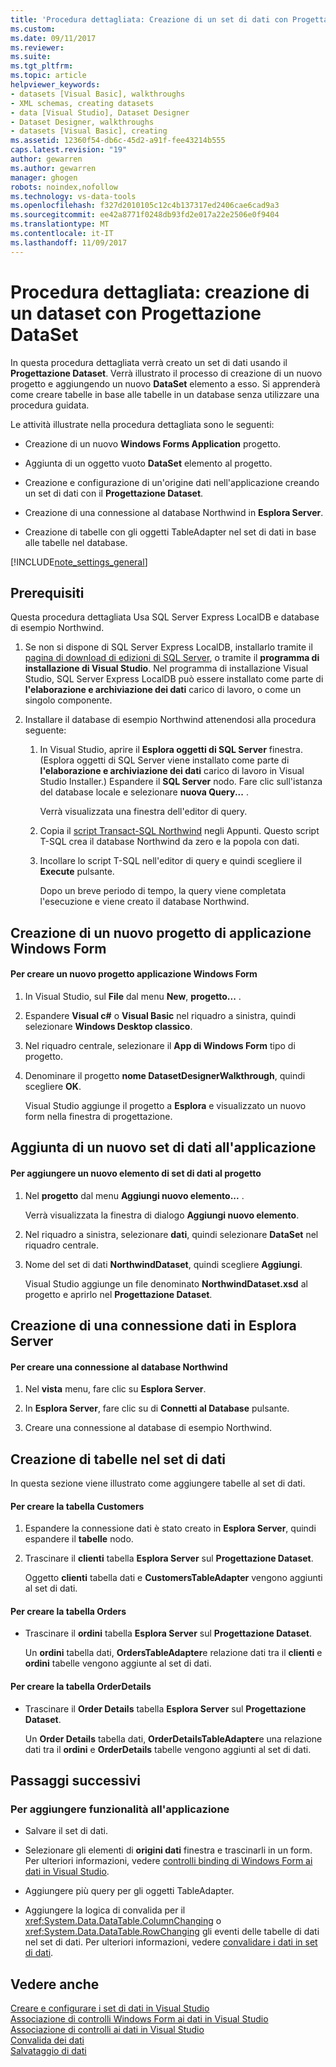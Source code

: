 ```yaml
---
title: 'Procedura dettagliata: Creazione di un set di dati con Progettazione Dataset | Documenti Microsoft'
ms.custom: 
ms.date: 09/11/2017
ms.reviewer: 
ms.suite: 
ms.tgt_pltfrm: 
ms.topic: article
helpviewer_keywords:
- datasets [Visual Basic], walkthroughs
- XML schemas, creating datasets
- data [Visual Studio], Dataset Designer
- Dataset Designer, walkthroughs
- datasets [Visual Basic], creating
ms.assetid: 12360f54-db6c-45d2-a91f-fee43214b555
caps.latest.revision: "19"
author: gewarren
ms.author: gewarren
manager: ghogen
robots: noindex,nofollow
ms.technology: vs-data-tools
ms.openlocfilehash: f327d2010105c12c4b137317ed2406cae6cad9a3
ms.sourcegitcommit: ee42a8771f0248db93fd2e017a22e2506e0f9404
ms.translationtype: MT
ms.contentlocale: it-IT
ms.lasthandoff: 11/09/2017
---
```

# <a name="walkthrough-creating-a-dataset-with-the-dataset-designer"></a>Procedura dettagliata: creazione di un dataset con Progettazione DataSet
In questa procedura dettagliata verrà creato un set di dati usando il **Progettazione Dataset**. Verrà illustrato il processo di creazione di un nuovo progetto e aggiungendo un nuovo **DataSet** elemento a esso. Si apprenderà come creare tabelle in base alle tabelle in un database senza utilizzare una procedura guidata.  
  
 Le attività illustrate nella procedura dettagliata sono le seguenti:  
  
-   Creazione di un nuovo **Windows Forms Application** progetto.  
  
-   Aggiunta di un oggetto vuoto **DataSet** elemento al progetto.  
  
-   Creazione e configurazione di un'origine dati nell'applicazione creando un set di dati con il **Progettazione Dataset**.  
  
-   Creazione di una connessione al database Northwind in **Esplora Server**.  
  
-   Creazione di tabelle con gli oggetti TableAdapter nel set di dati in base alle tabelle nel database.  
  
[!INCLUDE[note_settings_general](../data-tools/includes/note_settings_general_md.md)]  
  
## <a name="prerequisites"></a>Prerequisiti  
Questa procedura dettagliata Usa SQL Server Express LocalDB e database di esempio Northwind.  
  
1.  Se non si dispone di SQL Server Express LocalDB, installarlo tramite il [pagina di download di edizioni di SQL Server](https://www.microsoft.com/en-us/server-cloud/Products/sql-server-editions/sql-server-express.aspx), o tramite il **programma di installazione di Visual Studio**. Nel programma di installazione Visual Studio, SQL Server Express LocalDB può essere installato come parte di **l'elaborazione e archiviazione dei dati** carico di lavoro, o come un singolo componente.  
  
2.  Installare il database di esempio Northwind attenendosi alla procedura seguente:  

    1. In Visual Studio, aprire il **Esplora oggetti di SQL Server** finestra. (Esplora oggetti di SQL Server viene installato come parte di **l'elaborazione e archiviazione dei dati** carico di lavoro in Visual Studio Installer.) Espandere il **SQL Server** nodo. Fare clic sull'istanza del database locale e selezionare **nuova Query...** .  

       Verrà visualizzata una finestra dell'editor di query.  

    2. Copia il [script Transact-SQL Northwind](https://github.com/MicrosoftDocs/visualstudio-docs/blob/master/docs/data-tools/samples/northwind.sql?raw=true) negli Appunti. Questo script T-SQL crea il database Northwind da zero e la popola con dati.  

    3. Incollare lo script T-SQL nell'editor di query e quindi scegliere il **Execute** pulsante.  

       Dopo un breve periodo di tempo, la query viene completata l'esecuzione e viene creato il database Northwind.  
  
## <a name="creating-a-new-windows-forms-application-project"></a>Creazione di un nuovo progetto di applicazione Windows Form  
  
#### <a name="to-create-a-new-windows-forms-application-project"></a>Per creare un nuovo progetto applicazione Windows Form  
  
1. In Visual Studio, sul **File** dal menu **New**, **progetto...** .  
  
2. Espandere **Visual c#** o **Visual Basic** nel riquadro a sinistra, quindi selezionare **Windows Desktop classico**.  

3. Nel riquadro centrale, selezionare il **App di Windows Form** tipo di progetto.  

4. Denominare il progetto **nome DatasetDesignerWalkthrough**, quindi scegliere **OK**.  
  
     Visual Studio aggiunge il progetto a **Esplora** e visualizzato un nuovo form nella finestra di progettazione.  
  
## <a name="adding-a-new-dataset-to-the-application"></a>Aggiunta di un nuovo set di dati all'applicazione  
  
#### <a name="to-add-a-new-dataset-item-to-the-project"></a>Per aggiungere un nuovo elemento di set di dati al progetto  
  
1.  Nel **progetto** dal menu **Aggiungi nuovo elemento...** .  
  
     Verrà visualizzata la finestra di dialogo **Aggiungi nuovo elemento**.  
  
2.  Nel riquadro a sinistra, selezionare **dati**, quindi selezionare **DataSet** nel riquadro centrale.  
  
3.  Nome del set di dati **NorthwindDataset**, quindi scegliere **Aggiungi**.  
  
     Visual Studio aggiunge un file denominato **NorthwindDataset.xsd** al progetto e aprirlo nel **Progettazione Dataset**.  
  
## <a name="creating-a-data-connection-in-server-explorer"></a>Creazione di una connessione dati in Esplora Server  
  
#### <a name="to-create-a-connection-to-the-northwind-database"></a>Per creare una connessione al database Northwind  
  
1.  Nel **vista** menu, fare clic su **Esplora Server**.  
  
2.  In **Esplora Server**, fare clic su di **Connetti al Database** pulsante.  
  
3.  Creare una connessione al database di esempio Northwind.  
  
## <a name="creating-the-tables-in-the-dataset"></a>Creazione di tabelle nel set di dati  
In questa sezione viene illustrato come aggiungere tabelle al set di dati.  
  
#### <a name="to-create-the-customers-table"></a>Per creare la tabella Customers  
  
1.  Espandere la connessione dati è stato creato in **Esplora Server**, quindi espandere il **tabelle** nodo.  
  
2.  Trascinare il **clienti** tabella **Esplora Server** sul **Progettazione Dataset**.  
  
     Oggetto **clienti** tabella dati e **CustomersTableAdapter** vengono aggiunti al set di dati.  
  
#### <a name="to-create-the-orders-table"></a>Per creare la tabella Orders  
  
-   Trascinare il **ordini** tabella **Esplora Server** sul **Progettazione Dataset**.  
  
     Un **ordini** tabella dati, **OrdersTableAdapter**e relazione dati tra il **clienti** e **ordini** tabelle vengono aggiunte al set di dati.  
  
#### <a name="to-create-the-orderdetails-table"></a>Per creare la tabella OrderDetails  
  
-   Trascinare il **Order Details** tabella **Esplora Server** sul **Progettazione Dataset**.  
  
     Un **Order Details** tabella dati, **OrderDetailsTableAdapter**e una relazione dati tra il **ordini** e **OrderDetails** tabelle vengono aggiunti al set di dati.  
  
## <a name="next-steps"></a>Passaggi successivi  
  
### <a name="to-add-functionality-to-your-application"></a>Per aggiungere funzionalità all'applicazione  
  
-   Salvare il set di dati.  
  
-   Selezionare gli elementi di **origini dati** finestra e trascinarli in un form. Per ulteriori informazioni, vedere [controlli binding di Windows Form ai dati in Visual Studio](../data-tools/bind-windows-forms-controls-to-data-in-visual-studio.md).  
  
-   Aggiungere più query per gli oggetti TableAdapter. 
  
-   Aggiungere la logica di convalida per il <xref:System.Data.DataTable.ColumnChanging> o <xref:System.Data.DataTable.RowChanging> gli eventi delle tabelle di dati nel set di dati. Per ulteriori informazioni, vedere [convalidare i dati in set di dati](../data-tools/validate-data-in-datasets.md).  
  
## <a name="see-also"></a>Vedere anche
[Creare e configurare i set di dati in Visual Studio](../data-tools/create-and-configure-datasets-in-visual-studio.md)  
[Associazione di controlli Windows Form ai dati in Visual Studio](../data-tools/bind-windows-forms-controls-to-data-in-visual-studio.md)   
[Associazione di controlli ai dati in Visual Studio](../data-tools/bind-controls-to-data-in-visual-studio.md)   
[Convalida dei dati](../data-tools/validate-data-in-datasets.md)   
[Salvataggio di dati](../data-tools/saving-data.md)